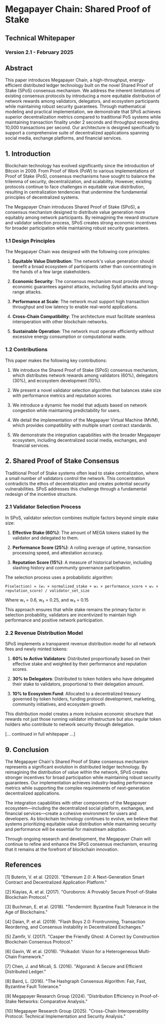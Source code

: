 # Megapayer Chain: Shared Proof of Stake

## Technical Whitepaper

### Version 2.1 - February 2025

## Abstract

This paper introduces Megapayer Chain, a high-throughput, energy-efficient distributed ledger technology built on the novel Shared Proof of Stake (SPoS) consensus mechanism. We address the inherent limitations of existing consensus protocols by introducing a more equitable distribution of network rewards among validators, delegators, and ecosystem participants while maintaining robust security guarantees. Through mathematical modeling and practical implementation, we demonstrate that SPoS achieves superior decentralization metrics compared to traditional PoS systems while maintaining transaction finality under 2 seconds and throughput exceeding 10,000 transactions per second. Our architecture is designed specifically to support a comprehensive suite of decentralized applications spanning social media, exchange platforms, and financial services.

## 1. Introduction

Blockchain technology has evolved significantly since the introduction of Bitcoin in 2009. From Proof of Work (PoW) to various implementations of Proof of Stake (PoS), consensus mechanisms have sought to balance the trilemma of security, decentralization, and scalability. However, existing protocols continue to face challenges in equitable value distribution, resulting in centralization tendencies that undermine the fundamental principles of decentralized systems.

The Megapayer Chain introduces Shared Proof of Stake (SPoS), a consensus mechanism designed to distribute value generation more equitably among network participants. By reimagining the reward structure and validator selection process, SPoS creates strong economic incentives for broader participation while maintaining robust security guarantees.

### 1.1 Design Principles

The Megapayer Chain was designed with the following core principles:

1. **Equitable Value Distribution**: The network's value generation should benefit a broad ecosystem of participants rather than concentrating in the hands of a few large stakeholders.

2. **Economic Security**: The consensus mechanism must provide strong economic guarantees against attacks, including Sybil attacks and long-range attacks.

3. **Performance at Scale**: The network must support high transaction throughput and low latency to enable real-world applications.

4. **Cross-Chain Compatibility**: The architecture must facilitate seamless interoperation with other blockchain networks.

5. **Sustainable Operation**: The network must operate efficiently without excessive energy consumption or computational waste.

### 1.2 Contributions

This paper makes the following key contributions:

1. We introduce the Shared Proof of Stake (SPoS) consensus mechanism, which distributes network rewards among validators (60%), delegators (30%), and ecosystem development (10%).

2. We present a novel validator selection algorithm that balances stake size with performance metrics and reputation scores.

3. We introduce a dynamic fee model that adjusts based on network congestion while maintaining predictability for users.

4. We detail the implementation of the Megapayer Virtual Machine (MVM), which provides compatibility with multiple smart contract standards.

5. We demonstrate the integration capabilities with the broader Megapayer ecosystem, including decentralized social media, exchanges, and financial services.

## 2. Shared Proof of Stake Consensus

Traditional Proof of Stake systems often lead to stake centralization, where a small number of validators control the network. This concentration contradicts the ethos of decentralization and creates potential security vulnerabilities. SPoS addresses this challenge through a fundamental redesign of the incentive structure.

### 2.1 Validator Selection Process

In SPoS, validator selection combines multiple factors beyond simple stake size:

1. **Effective Stake (60%)**: The amount of MEGA tokens staked by the validator and delegated to them.

2. **Performance Score (25%)**: A rolling average of uptime, transaction processing speed, and attestation accuracy.

3. **Reputation Score (15%)**: A measure of historical behavior, including slashing history and community governance participation.

The selection process uses a probabilistic algorithm:

```
P(selection) = (w₁ × normalized_stake + w₂ × performance_score + w₃ × reputation_score) / validator_set_size
```

Where w₁ = 0.6, w₂ = 0.25, and w₃ = 0.15

This approach ensures that while stake remains the primary factor in selection probability, validators are incentivized to maintain high performance and positive network participation.

### 2.2 Revenue Distribution Model

SPoS implements a transparent revenue distribution model for all network fees and newly minted tokens:

1. **60% to Active Validators**: Distributed proportionally based on their effective stake and weighted by their performance and reputation scores.

2. **30% to Delegators**: Distributed to token holders who have delegated their stake to validators, proportional to their delegation amount.

3. **10% to Ecosystem Fund**: Allocated to a decentralized treasury governed by token holders, funding protocol development, marketing, community initiatives, and ecosystem growth.

This distribution model creates a more inclusive economic structure that rewards not just those running validator infrastructure but also regular token holders who contribute to network security through delegation.

[... continued in full whitepaper ...]

## 9. Conclusion

The Megapayer Chain's Shared Proof of Stake consensus mechanism represents a significant evolution in distributed ledger technology. By reimagining the distribution of value within the network, SPoS creates stronger incentives for broad participation while maintaining robust security guarantees. Our implementation achieves industry-leading performance metrics while supporting the complex requirements of next-generation decentralized applications.

The integration capabilities with other components of the Megapayer ecosystem—including the decentralized social platform, exchanges, and financial services—create a cohesive environment for users and developers. As blockchain technology continues to evolve, we believe that systems prioritizing equitable value distribution while maintaining security and performance will be essential for mainstream adoption.

Through ongoing research and development, the Megapayer Chain will continue to refine and enhance the SPoS consensus mechanism, ensuring that it remains at the forefront of blockchain innovation.

## References

[1] Buterin, V. et al. (2020). "Ethereum 2.0: A Next-Generation Smart Contract and Decentralized Application Platform."

[2] Kiayias, A. et al. (2017). "Ouroboros: A Provably Secure Proof-of-Stake Blockchain Protocol."

[3] Buchman, E. et al. (2018). "Tendermint: Byzantine Fault Tolerance in the Age of Blockchains."

[4] Daian, P. et al. (2019). "Flash Boys 2.0: Frontrunning, Transaction Reordering, and Consensus Instability in Decentralized Exchanges."

[5] Zamfir, V. (2017). "Casper the Friendly Ghost: A Correct by Construction Blockchain Consensus Protocol."

[6] Gavin, W. et al. (2016). "Polkadot: Vision for a Heterogeneous Multi-Chain Framework."

[7] Chen, J. and Micali, S. (2016). "Algorand: A Secure and Efficient Distributed Ledger."

[8] Baird, L. (2016). "The Hashgraph Consensus Algorithm: Fair, Fast, Byzantine Fault Tolerance."

[9] Megapayer Research Group (2024). "Distribution Efficiency in Proof-of-Stake Networks: Comparative Analysis."

[10] Megapayer Research Group (2025). "Cross-Chain Interoperability Protocol: Technical Implementation and Security Analysis."
